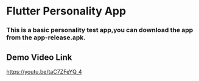 # Flutter Personality App

### This is a basic personality test app,you can download the app from the app-release.apk.

## Demo Video Link
 https://youtu.be/taC7ZFeYQ_4
